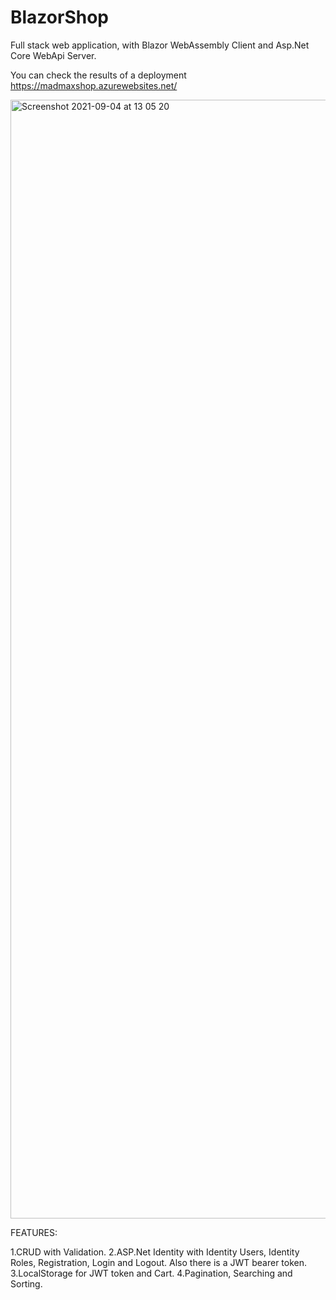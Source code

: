 # BlazorShop
Full stack web application, with Blazor WebAssembly Client and Asp.Net Core WebApi Server.

You can check the results of a deployment https://madmaxshop.azurewebsites.net/

<img width="1790" alt="Screenshot 2021-09-04 at 13 05 20" src="https://user-images.githubusercontent.com/63519592/132090816-ee94e80a-fa97-42c0-a0a4-8211d033f175.png">

FEATURES:

1.CRUD with Validation.
2.ASP.Net Identity with Identity Users, Identity Roles, Registration, Login and Logout. Also there is a JWT bearer token.
3.LocalStorage for JWT token and Cart.
4.Pagination, Searching and Sorting.
